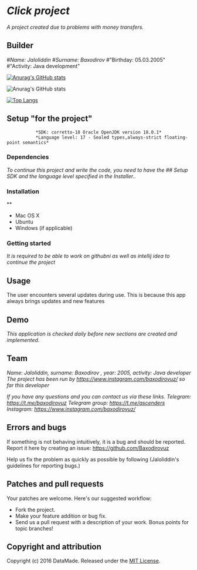 # *Click project*

*A project created due to problems with money transfers.* 

## Builder 
#*Name: Jaloliddin*
#*Surname: Baxodirov*
#"Birthday: 05.03.2005"
#"Activity: Java development"

[![Anurag's GitHub stats](https://github-readme-stats.vercel.app/api?username=Baxodirovuz)](https://github.com/Baxodirovuz/github-readme-stats)

![Anurag's GitHub stats](https://github-readme-stats.vercel.app/api?username=Baxodirovuz&hide=contribs,prs)

[![Top Langs](https://github-readme-stats.vercel.app/api/top-langs/?username=Baxodirovuz&layout=compact)](https://github.com/anuraghazra/github-readme-stats)

## Setup "for the project"
               *SDK: corretto-18 Oracle OpenJDK version 18.0.1*
               *Language level: 17 - Sealed types,always-strict floating-point semantics*

### Dependencies

*To continue this project and write the code, you need to have the ## Setup SDK and the language level specified in the Installer..*

### Installation
**

* Mac OS X
* Ubuntu
* Windows (if applicable)

### Getting started

*It is required to be able to work on githubni as well as intellij idea to continue the project*

## Usage

The user encounters several updates during use. This is because this app always brings updates and new features

## Demo

*This application is checked daily before new sections are created and implemented.*

## Team

*Name: Jaloliddin, surname: Baxodirov , year: 2005, activity: Java developer*
*The project has been run by https://www.instagram.com/baxodirovuz/ so far this developer*

*If you have any questions and you can contact us via these links.*
*Telegram: https://t.me/baxodirovuz*
*Telegram group: https://t.me/ascenders*
*Instagram: https://www.instagram.com/baxodirovuz/*

## Errors and bugs

If something is not behaving intuitively, it is a bug and should be reported.
Report it here by creating an issue: https://github.com/Baxodirovuz

Help us fix the problem as quickly as possible by following (Jaloliddin's guidelines for reporting bugs.)

## Patches and pull requests

Your patches are welcome. Here's our suggested workflow:
 
* Fork the project.
* Make your feature addition or bug fix.
* Send us a pull request with a description of your work. Bonus points for topic branches!

## Copyright and attribution

Copyright (c) 2016 DataMade. Released under the [MIT License](https://github.com/datamade/your-repo-here/blob/master/LICENSE).
